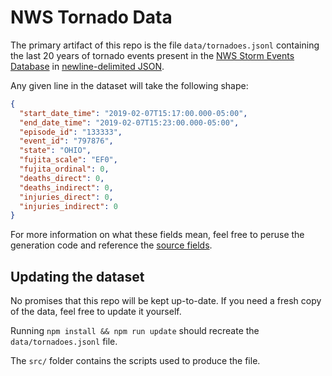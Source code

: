 # NWS Tornado Data

The primary artifact of this repo is the file `data/tornadoes.jsonl` containing the last 20 years of tornado events present in the [NWS Storm Events Database](https://www.ncdc.noaa.gov/stormevents/) in [newline-delimited JSON](http://jsonlines.org/).

Any given line in the dataset will take the following shape:

```json
{
  "start_date_time": "2019-02-07T15:17:00.000-05:00",
  "end_date_time": "2019-02-07T15:23:00.000-05:00",
  "episode_id": "133333",
  "event_id": "797876",
  "state": "OHIO",
  "fujita_scale": "EF0",
  "fujita_ordinal": 0,
  "deaths_direct": 0,
  "deaths_indirect": 0,
  "injuries_direct": 0,
  "injuries_indirect": 0
}
```

For more information on what these fields mean, feel free to peruse the generation code and reference the [source fields](https://www1.ncdc.noaa.gov/pub/data/swdi/stormevents/csvfiles/Storm-Data-Export-Format.pdf).

## Updating the dataset

No promises that this repo will be kept up-to-date. If you need a fresh copy of the data, feel free to update it yourself.

Running `npm install && npm run update` should recreate the `data/tornadoes.jsonl` file.

The `src/` folder contains the scripts used to produce the file.
